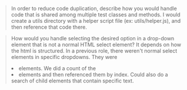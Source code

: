 > In order to reduce code duplication, describe how you would handle code 
that is shared among multiple test classes and methods. 
  I would create a utils directory with a helper script file (ex: utils/helper.js), and then reference that code there. 


> How would you handle selecting the desired option in a drop-down element 
that is not a normal HTML select element?
  It depends on how the html is structured. In a previous role, there weren't normal select elements in specific dropdowns. They were <li> elements. We did a count of the <li> elements and then referenced them by index. Could also do a search of child elements that contain specific text. 